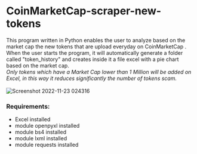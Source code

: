 # CoinMarketCap-scraper-new-tokens
This program written in Python enables the user to analyze based on the market cap the new tokens that are upload everyday on CoinMarketCap . When the user starts the program, it will automatically generate a folder called "token_history" and creates inside it a file excel with a pie chart based on the market cap.</br>
<i> Only tokens which have a Market Cap lower than 1 Million will be added on Excel, in this way it reduces significantly the number of tokens scam.</i>
</br> </br>
![Screenshot 2022-11-23 024316](https://user-images.githubusercontent.com/85114537/203567713-a146c75c-9b71-4bf6-a943-baeb74a17046.jpg)


<h3> Requirements: </h3>
<ul>
<li> Excel installed </li> 
<li> module openpyxl installed </li> 
<li> module bs4 installed </li> 
<li> module lxml installed</li> 
<li> module requests installed</li> 
</ul>
